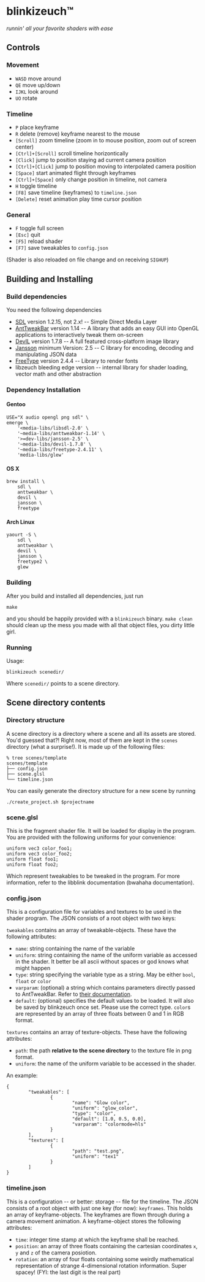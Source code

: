 # blinkizeuch™
*runnin' all your favorite shaders with ease*

## Controls

### Movement

* `WASD` move around
* `QE` move up/down
* `IJKL` look around
* `UO` rotate

### Timeline

* `P` place keyframe
* `R` delete (remove) keyframe nearest to the mouse
* `[Scroll]` zoom timeline (zoom in to mouse position, zoom out of screen center)
* `[Ctrl]+[Scroll]` scroll timeline horizontically
* `[Click]` jump to position staying ad current camera position
* `[Ctrl]+[Click]` jump to position moving to interpolated camera position
* `[Space]` start animated flight through keyframes
* `[Ctrl]+[Space]` only change position in timeline, not camera
* `H` toggle timeline
* `[F8]` save timeline (keyframes) to `timeline.json`
* `[Delete]` reset animation play time cursor position

### General
* `F` toggle full screen
* `[Esc]` quit
* `[F5]` reload shader
* `[F7]` save tweakables to `config.json`

(Shader is also reloaded on file change and on receiving `SIGHUP`)

## Building and Installing

### Build dependencies

You need the following dependencies

* [SDL](http://www.libsdl.org/) version 1.2.15, not 2.x! -- Simple Direct Media Layer
* [AntTweakBar](http://anttweakbar.sourceforge.net/doc/tools:anttweakbar?sb=tools) version 1.14 -- A library that adds an easy GUI into OpenGL applications to interactively tweak them on-screen
* [DevIL](http://openil.sourceforge.net/) version 1.7.8 -- A full featured cross-platform image library
* [Jansson](http://www.digip.org/jansson/) minimum Version: 2.5 -- C library for encoding, decoding and manipulating JSON data
* [FreeType](http://www.freetype.org/) version 2.4.4 -- Library to render fonts
* libzeuch bleeding edge version -- internal library for shader loading, vector math and other abstraction

### Dependency Installation

#### Gentoo

    USE="X audio opengl png sdl" \
    emerge \
        '<media-libs/libsdl-2.0' \
        '~media-libs/anttweakbar-1.14' \
        '>=dev-libs/jansson-2.5' \
        '~media-libs/devil-1.7.8' \
        '~media-libs/freetype-2.4.11' \
        'media-libs/glew'

#### OS X

    brew install \
        sdl \
        anttweakbar \
        devil \
        jansson \
        freetype

#### Arch Linux

    yaourt -S \
        sdl \
        anttweakbar \
        devil \
        jansson \
        freetype2 \
        glew

### Building

After you build and installed all dependencies, just run

    make

and you should be happily provided with a `blinkizeuch` binary. `make clean` should clean up the mess you made with all that object files, you dirty little girl.

### Running

Usage:

    blinkizeuch scenedir/

Where `scenedir/` points to a scene directory.

## Scene directory contents

### Directory structure

A scene directory is a directory where a scene and all its assets are stored. You'd guessed that?! Right now, most of them are kept in the `scenes` directory (what a surprise!). It is made up of the following files:

    % tree scenes/template
    scenes/template
    ├── config.json
    ├── scene.glsl
    └── timeline.json

You can easily generate the directory structure for a new scene by running

    ./create_project.sh $projectname

### scene.glsl

This is the fragment shader file. It will be loaded for display in the program. You are provided with the following uniforms for your convenience:

    uniform vec3 color_foo1;
    uniform vec3 color_foo2;
    uniform float foo1;
    uniform float foo2;

Which represent tweakables to be tweaked in the program. For more information, refer to the libblink documentation (bwahaha documentation).

### config.json

This is a configuration file for variables and textures to be used in the shader program. The JSON consists of a root object with two keys:

`tweakables` contains an array of tweakable-objects. These have the following attributes:

* `name`: string containing the name of the variable
* `uniform`: string containing the name of the uniform variable as accessed in the shader. It better be all ascii without spaces or god knows what might happen
* `type`: string specifying the variable type as a string. May be either `bool`, `float` or `color`
* `varparam`: (optional) a string which contains parameters directly passed to AntTweakBar. Refer to [their documentation](http://anttweakbar.sourceforge.net/doc/tools:anttweakbar:varparamsyntax).
* `default`: (optional) specifies the default values to be loaded. It will also be saved by blinkzeuch once set. Please use the correct type. `color`s are represented by an array of three floats between 0 and 1 in RGB format.

`textures` contains an array of texture-objects. These have the following attributes:

* `path`: the path **relative to the scene directory** to the texture file in png format.
* `uniform`: the name of the uniform variable to be accessed in the shader.

An example:

    {
            "tweakables": [
                    {
                            "name": "Glow color",
                            "uniform": "glow_color",
                            "type": "color",
                            "default": [1.0, 0.5, 0.0],
                            "varparam": "colormode=hls"
                    }
            ],
            "textures": [
                    {
                            "path": "test.png",
                            "uniform": "tex1"
                    }
            ]
    }

### timeline.json

This is a configuration -- or better: storage -- file for the timeline. The JSON consists of a root object with just one key (for now): `keyframes`. This holds an array of keyframe-objects. The keyframes are flown through during a camera movement animation. A keyframe-object stores the following attributes:

* `time`: integer time stamp at which the keyframe shall be reached.
* `position`: an array of three floats containing the cartesian coordinates `x`, `y` and `z` of the camera posiotion.
* `rotation`: an array of four floats containing some weirdly mathematical representation of strange 4-dimensional rotation information. Super spacey! (FYI: the last digit is the real part)
